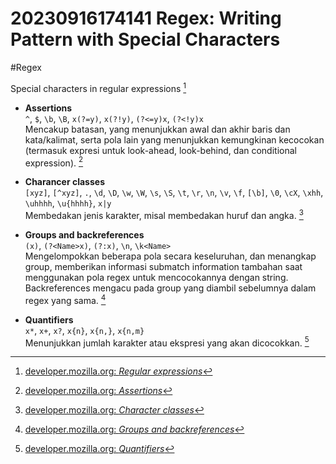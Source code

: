 # 20230916174141 Regex: Writing Pattern with Special Characters

#Regex

Special characters in regular expressions [^1]

* **Assertions** \
  `^`, `$`, `\b`, `\B`, `x(?=y)`, `x(?!y)`, `(?<=y)x`, `(?<!y)x` \
  Mencakup batasan, yang menunjukkan awal dan akhir baris dan kata/kalimat, serta pola lain yang menunjukkan kemungkinan kecocokan (termasuk expresi untuk look-ahead, look-behind, dan conditional expression). [^2]

* **Charancer classes** \
  `[xyz]`, `[^xyz]`, `.`, `\d`, `\D`, `\w`, `\W`, `\s`, `\S`, `\t`, `\r`, `\n`, `\v`, `\f`, `[\b]`, `\0`, `\cX`, `\xhh`, `\uhhhh`, `\u{hhhh}`, `x|y` \
  Membedakan jenis karakter, misal membedakan huruf dan angka. [^3]

* **Groups and backreferences** \
  `(x)`, `(?<Name>x)`, `(?:x)`, `\n`, `\k<Name>` \
  Mengelompokkan beberapa pola secara keseluruhan, dan menangkap group, memberikan informasi submatch information tambahan saat menggunakan pola regex untuk mencocokannya dengan string. Backreferences mengacu pada group yang diambil sebelumnya dalam regex yang sama. [^4]

* **Quantifiers** \
  `x*`, `x+`, `x?`, `x{n}`, `x{n,}`, `x{n,m}` \
  Menunjukkan jumlah karakter atau ekspresi yang akan dicocokkan. [^5]


[^1]: [developer.mozilla.org: _Regular expressions_](https://developer.mozilla.org/en-US/docs/Web/JavaScript/Guide/Regular_expressions)
[^2]: [developer.mozilla.org: _Assertions_](https://developer.mozilla.org/en-US/docs/Web/JavaScript/Guide/Regular_expressions/Assertions)
[^3]: [developer.mozilla.org: _Character classes_](https://developer.mozilla.org/en-US/docs/Web/JavaScript/Guide/Regular_expressions/Character_classes)
[^4]: [developer.mozilla.org: _Groups and backreferences_](https://developer.mozilla.org/en-US/docs/Web/JavaScript/Guide/Regular_expressions/Groups_and_backreferences)
[^5]: [developer.mozilla.org: _Quantifiers_](https://developer.mozilla.org/en-US/docs/Web/JavaScript/Guide/Regular_expressions/Quantifiers)
